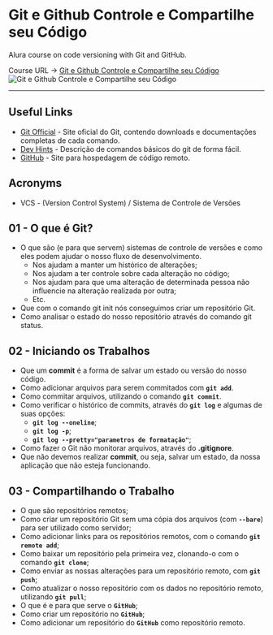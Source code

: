 # Git e Github Controle e Compartilhe seu Código
Alura course on code versioning with Git and GitHub.

Course URL -> [Git e Github Controle e Compartilhe seu Código](https://www.alura.com.br/curso-online-git-github-controle-de-versao)
![Git e Github Controle e Compartilhe seu Código](https://www.alura.com.br/assets/api/share/curso-git-github-controle-de-versao.png)
***
## Useful Links
* [Git Official](https://git-scm.com/) - Site oficial do Git, contendo downloads e documentações completas de cada comando.
* [Dev Hints](https://devhints.io/#git) - Descrição de comandos básicos do git de forma fácil.
* [GitHub](https://github.com/) - Site para hospedagem de código remoto.

## Acronyms
* VCS - (Version Control System) / Sistema de Controle de Versões

## 01 - O que é Git?

* O que são (e para que servem) sistemas de controle de versões e como eles podem ajudar o nosso fluxo de desenvolvimento.
    * Nos ajudam a manter um histórico de alterações;
    * Nos ajudam a ter controle sobre cada alteração no código;
    * Nos ajudam para que uma alteração de determinada pessoa não influencie na alteração realizada por outra;
    * Etc.
* Que com o comando git init nós conseguimos criar um repositório Git.
* Como analisar o estado do nosso repositório através do comando git status.

## 02 - Iniciando os Trabalhos
* Que um **commit** é a forma de salvar um estado ou versão do nosso código.
* Como adicionar arquivos para serem commitados com **`git add`**.
* Como commitar arquivos, utilizando o comando **`git commit`**.
* Como verificar o histórico de commits, através do **`git log`** e algumas de suas opções:
    * **`git log --oneline`**;
    * **`git log -p`**;
    * **`git log --pretty="parametros de formatação"`**;
* Como fazer o Git não monitorar arquivos, através do **.gitignore**.
* Que não devemos realizar **commit**, ou seja, salvar um estado, da nossa aplicação que não esteja funcionando.

## 03 - Compartilhando o Trabalho
* O que são repositórios remotos;
* Como criar um repositório Git sem uma cópia dos arquivos (com **`--bare`**) para ser utilizado como servidor;
* Como adicionar links para os repositórios remotos, com o comando **`git remote add`**;
* Como baixar um repositório pela primeira vez, clonando-o com o comando **`git clone`**;
* Como enviar as nossas alterações para um repositório remoto, com **`git push`**;
* Como atualizar o nosso repositório com os dados no repositório remoto, utilizando **`git pull`**;
* O que é e para que serve o **`GitHub`**;
* Como criar um repositório no **`GitHub`**;
* Como adicionar um repositório do **`GitHub`** como repositório remoto.